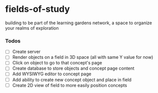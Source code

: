 # fields-of-study
building to be part of the learning gardens network, a space to organize your realms of exploration


### Todos
- [ ] Create server
- [ ] Render objects on a field in 3D space (all with same Y value for now) 
- [ ] Click on object to go to that concept's page 
- [ ] Create database to store objects and concept page content 
- [ ] Add WYSIWYG editor to concept page
- [ ] Add ability to create new concept object and place in field 
- [ ] Create 2D view of field to more easily position concepts 
